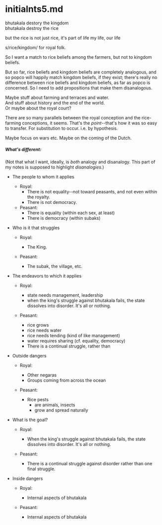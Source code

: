 initialnts5.md
====

bhutakala destory the kingdom  
bhutakala destroy the rice

but the rice is not just rice, it's part of life
my life, our life

s/rice/kingdom/ for royal folk.

So I want a match to rice beliefs among the farmers, but not to
kingdom beliefs.

But so far, rice beliefs and kingdom beliefs are completely analogous,
and so popco will happily match kingdom beliefs, if they exist; there's
really no difference between rice beliefs and kingdom beliefs, as far as
popco is concerned.  So I need to add propositions that make them
disanalogous.

Maybe stuff about farming and terraces and water.  
And stuff about history and the end of the world.  
Or maybe about the royal court?

There are so many parallels between the royal conception and the
rice-farming conceptions, it seems.  That's the *point*--that's how it
was so easy to transfer.  For substitution to occur.  i.e. by
hypothesis.

Maybe focus on wars etc.  Maybe on the coming of the Dutch.

##### What's different:

(Not that what I want, ideally, is *both* analogy and disanalogy.  This
part of my notes is supposed to highlight *disanalogies*.)

* The people to whom it applies

	* Royal:
		* There is not equality--not toward peasants, and
		  not even within the royalty.
		* There is not democracy.
	* Peasant:
		* There is equality (within each sex, at least)
		* There is democracy (within subaks)

* Who is it that struggles

	* Royal:
		* The King.

	* Peasant:
		* The subak, the village, etc.

* The endeavors to which it applies

	* Royal:
		* state needs management, leadership
		* when the king's struggle against bhutakala fails,
		the state dissolves into disorder.  It's all or
		nothing.

	* Peasant:
		* rice grows
		* rice needs water
		* rice needs tending (kind of like management)
		* water requires sharing (cf. equality, democracy)
		* There is a continual struggle, rather than 

* Outside dangers

	* Royal:
		* Other negaras
		* Groups coming from across the ocean

	* Peasant:
		* Rice pests
			* are animals, insects
			* grow and spread naturally

* What is the goal?

	* Royal:
		* When the king's struggle against bhutakala fails,
		the state dissolves into disorder.  It's all or
		nothing.

	* Peasant:
		* There is a continual struggle against disorder
		  rather than one final struggle.

* Inside dangers

	* Royal:
		* Internal aspects of bhutakala

	* Peasant:
		* Internal aspects of bhutakala
